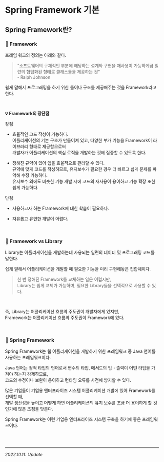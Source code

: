 # Spring Framework 기본

## Spring Framework란?

### 🔸 Framework

프레임 워크의 정의는 아래와 같다.

> "소프트웨어의 구체적인 부분에 해당하는 설계와 구현을 재사용이 가능하게끔 일련의 협업화된 형태로 클래스들을 제공하는 것"  
> \- Ralph Johnson

쉽게 말해서 프로그래밍을 하기 위한 틀이나 구조를 제공해주는 것을 Framework라고 한다.

<br>

**💡 Framework의 장단점**

장점
- 효율적인 코드 작성이 가능하다.  
  어플리케이션의 기본 구조가 만들어져 있고, 다양한 부가 기능을 Framework이 라이브러리 형태로 제공함으로써  
  개발자가 어플리케이션의 핵심 로직을 개발하는 것에 집중할 수 있도록 한다.

- 정해진 규약이 있어 앱을 효율적으로 관리할 수 있다.  
  규약에 맞게 코드를 작성하므로, 유지보수가 필요한 경우 더 빠르고 쉽게 문제를 파악해 수정 가능하다.  
  유지보수 외에도 비슷한 기능 개발 시에 코드의 재사용이 용이하고 기능 확장 또한 쉽게 가능하다.

단점
- 사용하고자 하는 Framework에 대한 학습이 필요하다.

- 자유롭고 유연한 개발이 어렵다.  

<br>

### 🔸 Framework vs Library

Library는 어플리케이션을 개발하는데 사용되는 일련의 데이터 및 프로그래밍 코드를 말한다.

쉽게 말해서 어플리케이션을 개발할 때 필요한 기능을 미리 구현해놓은 집합체이다.

> 한 번 정해진 Framework를 교체하는 일은 어렵지만,  
> Library는 쉽게 교체가 가능하며, 필요한 Library들을 선택적으로 사용할 수 있다.

<br>

즉, Library는 어플리케이션 흐름의 주도권이 개발자에게 있지만,  
Framework는 어플리케이션 흐름의 주도권이 Framework에 있다.

<br>

### 🔸 Spring Framework

Spring Framework는 웹 어플리케이션을 개발하기 위한 프레임워크 중 Java 언어를 사용하는 프레임워크이다.

Java 언어는 정적 타입의 언어로서 변수의 타입, 메서드의 입・출력이 어떤 타입을 가져야 하는지 강제하므로,  
코드의 수정이나 보완이 용이하고 런타임 오류를 사전에 방지할 수 있다.

많은 기업들이 기업용 엔터프라이즈 시스템 어플리케이션 개발에 있어 Framework를 선택할 때,  
개발 생산성을 높이고 어떻게 하면 어플리케이션의 유지 보수를 조금 더 용이하게 할 것인가에 많은 초점을 맞춘다.  

Spring Framework는 이런 기업용 엔터프라이즈 시스템 구축을 하기에 좋은 프레임워크이다.

<br><br>

***

_2022.10.11. Update_